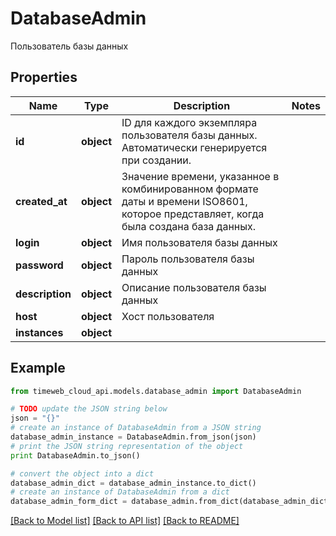 # DatabaseAdmin

Пользователь базы данных

## Properties
Name | Type | Description | Notes
------------ | ------------- | ------------- | -------------
**id** | **object** | ID для каждого экземпляра пользователя базы данных. Автоматически генерируется при создании. | 
**created_at** | **object** | Значение времени, указанное в комбинированном формате даты и времени ISO8601, которое представляет, когда была создана база данных. | 
**login** | **object** | Имя пользователя базы данных | 
**password** | **object** | Пароль пользователя базы данных | 
**description** | **object** | Описание пользователя базы данных | 
**host** | **object** | Хост пользователя | 
**instances** | **object** |  | 

## Example

```python
from timeweb_cloud_api.models.database_admin import DatabaseAdmin

# TODO update the JSON string below
json = "{}"
# create an instance of DatabaseAdmin from a JSON string
database_admin_instance = DatabaseAdmin.from_json(json)
# print the JSON string representation of the object
print DatabaseAdmin.to_json()

# convert the object into a dict
database_admin_dict = database_admin_instance.to_dict()
# create an instance of DatabaseAdmin from a dict
database_admin_form_dict = database_admin.from_dict(database_admin_dict)
```
[[Back to Model list]](../README.md#documentation-for-models) [[Back to API list]](../README.md#documentation-for-api-endpoints) [[Back to README]](../README.md)


